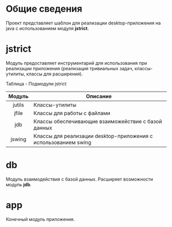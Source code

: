 # Общие сведения
Проект представляет шаблон для реализации desktop-приложения на java с использованием модуля **jstrict**.

# jstrict
Модуль предоставляет инструментарий для использования при реализации приложения (реализация тривиальных задач, классы-утилиты, классы для расширения).

Таблица - Подмодули jstrict

| **Модуль** | **Описание** |
|:--------:|-----------------------------------------|
| jutils | Классы-утилиты |
| jfile | Классы для работы с файлами |
| jdb | Классы обеспечивающие взаиможействие с базой данных |
| jswing | Классы для реализации desktop-приложения с использованием swing |

# db
Модуль взаимодействия с базой данных. Расширяет возможности модуль **jdb**.

# app
Конечный модуль приложения.
